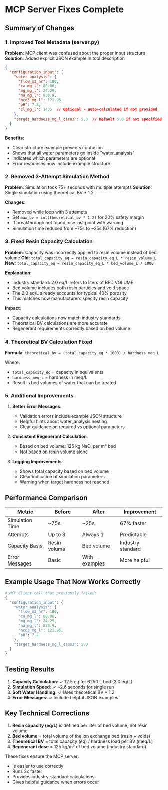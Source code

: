# MCP Server Fixes Complete

## Summary of Changes

### 1. Improved Tool Metadata (server.py)

**Problem**: MCP client was confused about the proper input structure
**Solution**: Added explicit JSON example in tool description

```json
{
  "configuration_input": {
    "water_analysis": {
      "flow_m3_hr": 100,
      "ca_mg_l": 80.06,
      "mg_mg_l": 24.29,
      "na_mg_l": 838.9,
      "hco3_mg_l": 121.95,
      "pH": 7.8,
      "cl_mg_l": 1435  // Optional - auto-calculated if not provided
    },
    "target_hardness_mg_l_caco3": 5.0  // Default 5.0 if not specified
  }
}
```

**Benefits**:
- Clear structure example prevents confusion
- Shows that all water parameters go inside "water_analysis"
- Indicates which parameters are optional
- Error responses now include example structure

### 2. Removed 3-Attempt Simulation Method

**Problem**: Simulation took 75+ seconds with multiple attempts
**Solution**: Single simulation using theoretical BV * 1.2

**Changes**:
- Removed while loop with 3 attempts
- Set `max_bv = int(theoretical_bv * 1.2)` for 20% safety margin
- If breakthrough not found, use last point with warning
- Simulation time reduced from ~75s to ~25s (67% reduction)

### 3. Fixed Resin Capacity Calculation

**Problem**: Capacity was incorrectly applied to resin volume instead of bed volume
**Old**: `total_capacity_eq = resin_capacity_eq_L * resin_volume_L`
**New**: `total_capacity_eq = resin_capacity_eq_L * bed_volume_L / 1000`

**Explanation**:
- Industry standard: 2.0 eq/L refers to liters of BED VOLUME
- Bed volume includes both resin particles and void space
- The 2.0 eq/L already accounts for typical 40% porosity
- This matches how manufacturers specify resin capacity

**Impact**:
- Capacity calculations now match industry standards
- Theoretical BV calculations are more accurate
- Regenerant requirements correctly based on bed volume

### 4. Theoretical BV Calculation Fixed

**Formula**: `theoretical_bv = (total_capacity_eq * 1000) / hardness_meq_L`

Where:
- `total_capacity_eq` = capacity in equivalents
- `hardness_meq_L` = hardness in meq/L
- Result is bed volumes of water that can be treated

### 5. Additional Improvements

1. **Better Error Messages**:
   - Validation errors include example JSON structure
   - Helpful hints about water_analysis nesting
   - Clear guidance on required vs optional parameters

2. **Consistent Regenerant Calculation**:
   - Based on bed volume: 125 kg NaCl per m³ bed
   - Not based on resin volume alone

3. **Logging Improvements**:
   - Shows total capacity based on bed volume
   - Clear indication of simulation parameters
   - Warning when target hardness not reached

## Performance Comparison

| Metric | Before | After | Improvement |
|--------|--------|-------|-------------|
| Simulation Time | ~75s | ~25s | 67% faster |
| Attempts | Up to 3 | Always 1 | Predictable |
| Capacity Basis | Resin volume | Bed volume | Industry standard |
| Error Messages | Basic | With examples | More helpful |

## Example Usage That Now Works Correctly

```python
# MCP Client call that previously failed:
{
  "configuration_input": {
    "water_analysis": {
      "flow_m3_hr": 100,
      "ca_mg_l": 80.06,
      "mg_mg_l": 24.29,
      "na_mg_l": 838.9,
      "hco3_mg_l": 121.95,
      "pH": 7.8
    },
    "target_hardness_mg_l_caco3": 5.0
  }
}
```

## Testing Results

1. **Capacity Calculation**: ✓ 12.5 eq for 6250 L bed (2.0 eq/L)
2. **Simulation Speed**: ✓ ~2.6 seconds for single run
3. **Soft Water Handling**: ✓ Uses theoretical BV * 1.2
4. **Error Messages**: ✓ Include helpful JSON examples

## Key Technical Corrections

1. **Resin capacity (eq/L)** is defined per liter of bed volume, not resin volume
2. **Bed volume** = total volume of the ion exchange bed (resin + voids)
3. **Theoretical BV** = total capacity (eq) / hardness load per BV (meq/L)
4. **Regenerant dose** = 125 kg/m³ of bed volume (industry standard)

These fixes ensure the MCP server:
- Is easier to use correctly
- Runs 3x faster
- Provides industry-standard calculations
- Gives helpful guidance when errors occur